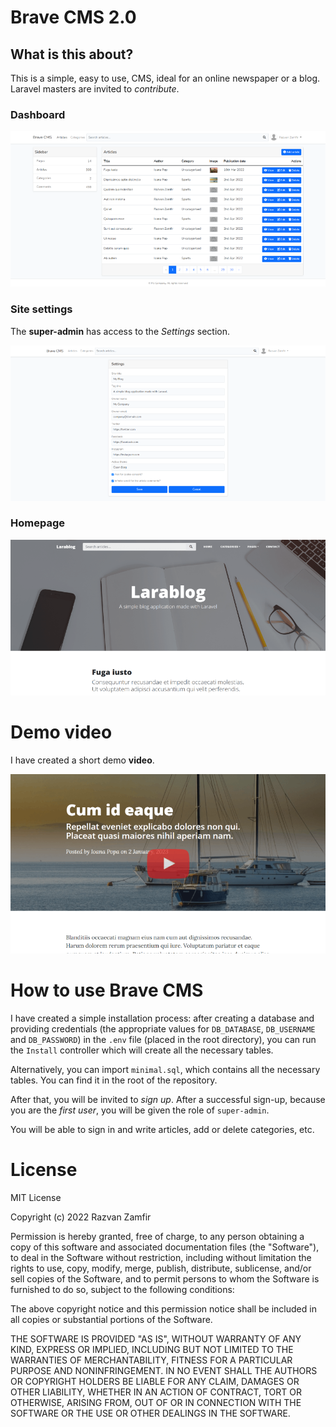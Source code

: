 # Brave CMS 2.0

## What is this about? 

This is a simple, easy to use, CMS, ideal for an online newspaper or a blog. Laravel masters are invited to *contribute*.

### Dashboard

![Dashboard preview](https://github.com/Ajax30/BraveCMS-2.0/blob/main/screenshots/dashboard.png)

### Site settings

The **super-admin** has access to the *Settings* section.

![Settings preview](https://github.com/Ajax30/BraveCMS-2.0/blob/main/screenshots/settings.png)

### Homepage

![Homepage preview](https://github.com/Ajax30/BraveCMS-2.0/blob/main/screenshots/homepage.png)


# Demo video

I have created a short demo **video**.

[![Demo video](https://github.com/Ajax30/BraveCMS-2.0/blob/main/screenshots/video-thumbnail.png)](https://www.youtube.com/watch?v=AEMUFTxO4uc)


# How to use Brave CMS

I have created a simple installation process: after creating a database and providing credentials (the appropriate values for `DB_DATABASE`, `DB_USERNAME` and `DB_PASSWORD`) in the `.env` file (placed in the root directory), you can run the `Install` controller which will create all the necessary tables.

Alternatively, you can import `minimal.sql`, which contains all the necessary tables. You can find it in the root of the repository.

After that, you will be invited to *sign up*. After a successful sign-up, because you are the *first user*, you will be given the role of `super-admin`.

You will be able to sign in and write articles, add or delete categories, etc.   

# License

MIT License

Copyright (c) 2022 Razvan Zamfir

Permission is hereby granted, free of charge, to any person obtaining a copy
of this software and associated documentation files (the "Software"), to deal
in the Software without restriction, including without limitation the rights
to use, copy, modify, merge, publish, distribute, sublicense, and/or sell
copies of the Software, and to permit persons to whom the Software is
furnished to do so, subject to the following conditions:

The above copyright notice and this permission notice shall be included in all
copies or substantial portions of the Software.

THE SOFTWARE IS PROVIDED "AS IS", WITHOUT WARRANTY OF ANY KIND, EXPRESS OR
IMPLIED, INCLUDING BUT NOT LIMITED TO THE WARRANTIES OF MERCHANTABILITY,
FITNESS FOR A PARTICULAR PURPOSE AND NONINFRINGEMENT. IN NO EVENT SHALL THE
AUTHORS OR COPYRIGHT HOLDERS BE LIABLE FOR ANY CLAIM, DAMAGES OR OTHER
LIABILITY, WHETHER IN AN ACTION OF CONTRACT, TORT OR OTHERWISE, ARISING FROM,
OUT OF OR IN CONNECTION WITH THE SOFTWARE OR THE USE OR OTHER DEALINGS IN THE
SOFTWARE.
